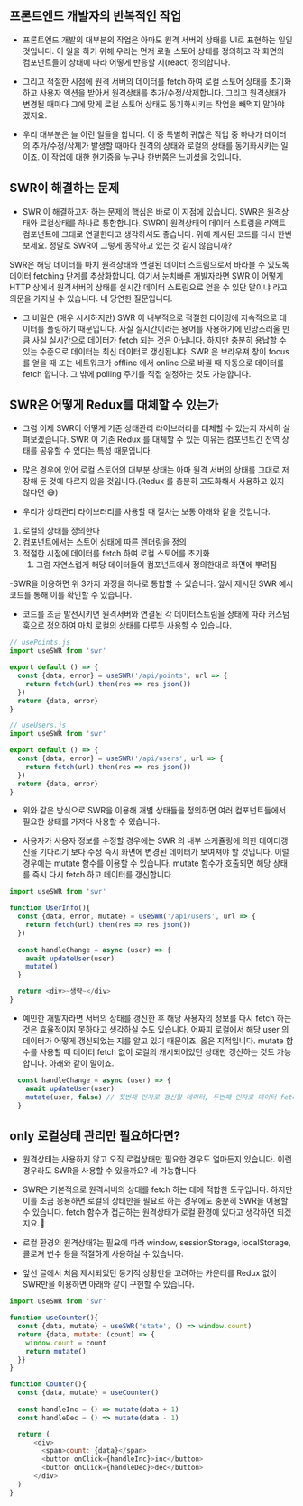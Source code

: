 ## 프론트엔드 개발자의 반복적인 작업
- 프론트엔드 개발의 대부분의 작업은 아마도 원격 서버의 상태를 UI로 표현하는 일일 것입니다. 이 일을 하기 위해 우리는 먼저 로컬 스토어 상태를 정의하고 각 화면의 컴포넌트들이 상태에 따라 어떻게 반응할 지(react) 정의합니다.

- 그리고 적절한 시점에 원격 서버의 데이터를 fetch 하여 로컬 스토어 상태를 초기화하고 사용자 액션을 받아서 원격상태를 추가/수정/삭제합니다. 그리고 원격상태가 변경될 때마다 그에 맞게 로컬 스토어 상태도 동기화시키는 작업을 빼먹지 말아야 겠지요.

- 우리 대부분은 늘 이런 일들을 합니다. 이 중 특별히 귀찮은 작업 중 하나가 데이터의 추가/수정/삭제가 발생할 때마다 원격의 상태와 로컬의 상태를 동기화시키는 일이죠. 이 작업에 대한 현기증을 누구나 한번쯤은 느끼셨을 것입니다.

## SWR이 해결하는 문제
- SWR 이 해결하고자 하는 문제의 핵심은 바로 이 지점에 있습니다. SWR은 원격상태와 로컬상태를 하나로 통합합니다. SWR이 원격상태의 데이터 스트림을 리액트 컴포넌트에 그대로 연결한다고 생각하셔도 좋습니다. 위에 제시된 코드를 다시 한번 보세요. 정말로 SWR이 그렇게 동작하고 있는 것 같지 않습니까?

SWR은 해당 데이터를 마치 원격상태와 연결된 데이터 스트림으로서 바라볼 수 있도록 데이터 fetching 단계를 추상화합니다. 여기서 눈치빠른 개발자라면 SWR 이 어떻게 HTTP 상에서 원격서버의 상태를 실시간 데이터 스트림으로 얻을 수 있단 말이냐 라고 의문을 가지실 수 있습니다. 네 당연한 질문입니다.

- 그 비밀은 (매우 시시하지만) SWR 이 내부적으로 적절한 타이밍에 지속적으로 데이터를 폴링하기 때문입니다. 사실 실시간이라는 용어를 사용하기에 민망스러울 만큼 사실 실시간으로 데이터가 fetch 되는 것은 아닙니다. 하지만 충분히 용납할 수 있는 수준으로 데이터는 최신 데이터로 갱신됩니다. SWR 은 브라우져 창이 focus 를 얻을 때 또는 네트워크가 offline 에서 online 으로 바뀔 때 자동으로 데이터를 fetch 합니다. 그 밖에 polling 주기를 직접 설정하는 것도 가능합니다.

## SWR은 어떻게 Redux를 대체할 수 있는가
- 그럼 이제 SWR이 어떻게 기존 상태관리 라이브러리를 대체할 수 있는지 자세히 살펴보겠습니다. SWR 이 기존 Redux 를 대체할 수 있는 이유는 컴포넌트간 전역 상태를 공유할 수 있다는 특성 때문입니다.

- 많은 경우에 있어 로컬 스토어의 대부분 상태는 아마 원격 서버의 상태를 그대로 저장해 둔 것에 다르지 않을 것입니다.(Redux 를 충분히 고도화해서 사용하고 있지 않다면 😅)

- 우리가 상태관리 라이브러리를 사용할 때 절차는 보통 아래와 같을 것입니다.

1. 로컬의 상태를 정의한다
2. 컴포넌트에서는 스토어 상태에 따른 렌더링을 정의
3. 적절한 시점에 데이터를 fetch 하여 로컬 스토어를 초기화
   1. 그럼 자연스럽게 해당 데이터들이 컴포넌트에서 정의한대로 화면에 뿌려짐

-SWR을 이용하면 위 3가지 과정을 하나로 통합할 수 있습니다. 앞서 제시된 SWR 예시 코드를 통해 이를 확인할 수 있습니다.

- 코드를 조금 발전시키면 원격서버와 연결된 각 데이터스트림을 상태에 따라 커스텀 훅으로 정의하여 마치 로컬의 상태를 다루듯 사용할 수 있습니다.

```js
// usePoints.js
import useSWR from 'swr'

export default () => {
  const {data, error} = useSWR('/api/points', url => {
    return fetch(url).then(res => res.json())
  })
  return {data, error}
}
```
```js
// useUsers.js
import useSWR from 'swr'

export default () => {
  const {data, error} = useSWR('/api/users', url => {
    return fetch(url).then(res => res.json())
  })
  return {data, error}
}
```
- 위와 같은 방식으로 SWR을 이용해 개별 상태들을 정의하면 여러 컴포넌트들에서 필요한 상태를 가져다 사용할 수 있습니다.

- 사용자가 사용자 정보를 수정할 경우에는 SWR 의 내부 스케쥴링에 의한 데이터갱신을 기다리기 보다 수정 즉시 화면에 변경된 데이터가 보여져야 할 것입니다. 이럴 경우에는 mutate 함수를 이용할 수 있습니다. mutate 함수가 호출되면 해당 상태를 즉시 다시 fetch 하고 데이터를 갱신합니다.
```js
import useSWR from 'swr'

function UserInfo(){
  const {data, error, mutate} = useSWR('/api/users', url => {
    return fetch(url).then(res => res.json())
  })
  
  const handleChange = async (user) => {
    await updateUser(user)
    mutate()
  }  

  return <div>~생략~</div>
}
```

- 예민한 개발자라면 서버의 상태를 갱신한 후 해당 사용자의 정보를 다시 fetch 하는 것은 효율적이지 못하다고 생각하실 수도 있습니다. 어짜피 로컬에서 해당 user 의 데이터가 어떻게 갱신되었는 지를 알고 있기 때문이죠. 옳은 지적입니다. mutate 함수를 사용할 때 데이터 fetch 없이 로컬의 캐시되어있던 상태만 갱신하는 것도 가능합니다. 아래와 같이 말이죠.
```js
  const handleChange = async (user) => {
    await updateUser(user)
    mutate(user, false) // 첫번재 인자로 갱신할 데이터, 두번째 인자로 데이터 fetch 여부를 인자로 받습니다.
  }  
```

## only 로컬상태 관리만 필요하다면?

- 원격상태는 사용하지 않고 오직 로컬상태만 필요한 경우도 얼마든지 있습니다. 이런 경우라도 SWR을 사용할 수 있을까요? 네 가능합니다.

- SWR은 기본적으로 원격서버의 상태를 fetch 하는 데에 적합한 도구입니다. 하지만 이를 조금 응용하면 로컬의 상태만을 필요로 하는 경우에도 충분히 SWR을 이용할 수 있습니다. fetch 함수가 접근하는 원격상태가 로컬 환경에 있다고 생각하면 되겠지요.🙂

- 로컬 환경의 원격상태?는 필요에 따라 window, sessionStorage, localStorage, 클로져 변수 등을 적절하게 사용하실 수 있습니다.

- 앞선 글에서 처음 제시되었던 동기적 상황만을 고려하는 카운터를 Redux 없이 SWR만을 이용하면 아래와 같이 구현할 수 있습니다.

```js
import useSWR from 'swr'

function useCounter(){
  const {data, mutate} = useSWR('state', () => window.count)
  return {data, mutate: (count) => {
    window.count = count
    return mutate()
  }}
}

function Counter(){
  const {data, mutate} = useCounter()
  
  const handleInc = () => mutate(data + 1)
  const handleDec = () => mutate(data - 1)

  return (
      <div>
        <span>count: {data}</span>
        <button onClick={handleInc}>inc</button>
        <button onClick={handleDec}>dec</button>
      </div>
  )
}
```
